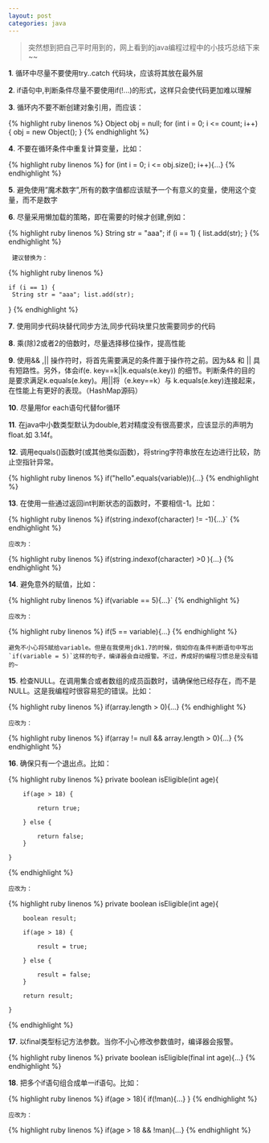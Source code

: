 ```yaml
---
layout: post
categories: java 
---
```


>突然想到把自己平时用到的，网上看到的java编程过程中的小技巧总结下来~~

 **1**. 循环中尽量不要使用try..catch 代码块，应该将其放在最外层

 **2**. if语句中,判断条件尽量不要使用if(!...)的形式，这样只会使代码更加难以理解

 **3**. 循环内不要不断创建对象引用，而应该：

{% highlight ruby linenos %}
     Object obj = null;
     for (int i = 0; i <= count; i++) { 
      obj = new Object(); 
     }
{% endhighlight %}

 **4**. 不要在循环条件中重复计算变量，比如：

{% highlight ruby linenos %}
    for (int i = 0; i <= obj.size(); i++){...}
{% endhighlight %}

 **5**. 避免使用”魔术数字”,所有的数字值都应该赋予一个有意义的变量，使用这个变量，而不是数字

 **6**. 尽量采用懒加载的策略，即在需要的时候才创建,例如：

{% highlight ruby linenos %}
    String str = "aaa";
    if (i == 1) { 
       list.add(str);
    }
{% endhighlight %}

	 建议替换为：

{% highlight ruby linenos %}

	if (i == 1) { 
     String str = "aaa"; list.add(str);
   }
{% endhighlight %}


 **7**. 使用同步代码块替代同步方法,同步代码块里只放需要同步的代码

 **8**. 乘(除)2或者2的倍数时，尽量选择移位操作，提高性能

 **9**. 使用&& ,\|\| 操作符时，将首先需要满足的条件置于操作符之前。因为&& 和 \|\| 具有短路性。另外，体会if(e. key==k\|\|k.equals(e.key)) 的细节。判断条件的目的是要求满足k.equals(e.key)。用\|\|将（e.key==k）与 k.equals(e.key)连接起来，在性能上有更好的表现。（HashMap源码）

 **10**. 尽量用for each语句代替for循环

 **11**. 在java中小数类型默认为double,若对精度没有很高要求，应该显示的声明为float.如 3.14f。

 **12**. 调用equals()函数时(或其他类似函数)，将string字符串放在左边进行比较，防止空指针异常。
       
{% highlight ruby linenos %}
    if("hello".equals(variable)){...}
{% endhighlight %}

 **13**. 在使用一些通过返回int判断状态的函数时，不要相信-1。比如：

{% highlight ruby linenos %}
    if(string.indexof(character) != -1){...}`
{% endhighlight %}

    应改为：

{% highlight ruby linenos %}
    if(string.indexof(character) >0 ){...}
{% endhighlight %}

 **14**. 避免意外的赋值，比如：
 
{% highlight ruby linenos %}
    if(variable == 5){...}`
{% endhighlight %}

    应改为：

{% highlight ruby linenos %}
    if(5 == variable){...}
{% endhighlight %}

    避免不小心将5赋给variable。但是在我使用jdk1.7的时候，倘如你在条件判断语句中写出`if(variable = 5)`这样的句子，编译器会自动报警。不过，养成好的编程习惯总是没有错的~

 **15**. 检查NULL。在调用集合或者数组的成员函数时，请确保他已经存在，而不是NULL。这是我编程时很容易犯的错误。比如：

{% highlight ruby linenos %}
	if(array.length > 0){...}
{% endhighlight %}

	应改为：

{% highlight ruby linenos %}
	if(array != null && array.length > 0){...}
{% endhighlight %}


 **16**. 确保只有一个退出点。比如：

{% highlight ruby linenos %}
    private boolean isEligible(int age){

    	if(age > 18) {

    		return true;

    	} else {

            return false;
    	}

    }
{% endhighlight %}

    应改为：

{% highlight ruby linenos %}
    private boolean isEligible(int age){

    	boolean result;

    	if(age > 18) {

    		result = true;

    	} else {

            result = false;
    	}

    	return result;

    }
{% endhighlight %}

 **17**. 以final类型标记方法参数。当你不小心修改参数值时，编译器会报警。

{% highlight ruby linenos %}
 	private boolean isEligible(final int age){...}
{% endhighlight %}

 **18**. 把多个if语句组合成单一if语句。比如：

{% highlight ruby linenos %}
	if(age > 18){
		if(!man){...}
	}
{% endhighlight %}

	应改为：

{% highlight ruby linenos %}
	if(age > 18 && !man){...}
{% endhighlight %}


